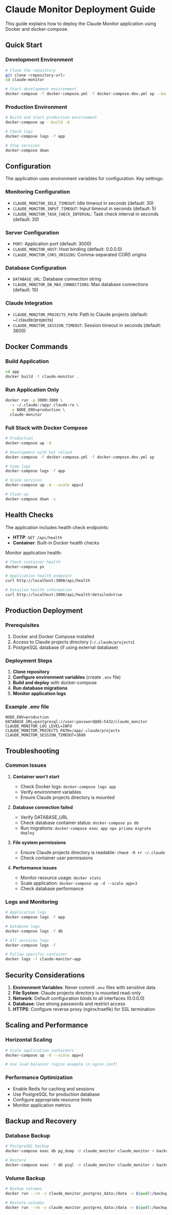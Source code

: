 # Claude Monitor Deployment Guide

This guide explains how to deploy the Claude Monitor application using Docker and docker-compose.

## Quick Start

### Development Environment

```bash
# Clone the repository
git clone <repository-url>
cd claude-monitor

# Start development environment
docker-compose -f docker-compose.yml -f docker-compose.dev.yml up --build
```

### Production Environment

```bash
# Build and start production environment
docker-compose up --build -d

# Check logs
docker-compose logs -f app

# Stop services
docker-compose down
```

## Configuration

The application uses environment variables for configuration. Key settings:

### Monitoring Configuration
- `CLAUDE_MONITOR_IDLE_TIMEOUT`: Idle timeout in seconds (default: 30)
- `CLAUDE_MONITOR_INPUT_TIMEOUT`: Input timeout in seconds (default: 5)
- `CLAUDE_MONITOR_TASK_CHECK_INTERVAL`: Task check interval in seconds (default: 30)

### Server Configuration
- `PORT`: Application port (default: 3000)
- `CLAUDE_MONITOR_HOST`: Host binding (default: 0.0.0.0)
- `CLAUDE_MONITOR_CORS_ORIGINS`: Comma-separated CORS origins

### Database Configuration
- `DATABASE_URL`: Database connection string
- `CLAUDE_MONITOR_DB_MAX_CONNECTIONS`: Max database connections (default: 10)

### Claude Integration
- `CLAUDE_MONITOR_PROJECTS_PATH`: Path to Claude projects (default: ~/.claude/projects)
- `CLAUDE_MONITOR_SESSION_TIMEOUT`: Session timeout in seconds (default: 3600)

## Docker Commands

### Build Application
```bash
cd app
docker build -t claude-monitor .
```

### Run Application Only
```bash
docker run -p 3000:3000 \
  -v ~/.claude:/app/.claude:ro \
  -e NODE_ENV=production \
  claude-monitor
```

### Full Stack with Docker Compose
```bash
# Production
docker-compose up -d

# Development with hot reload
docker-compose -f docker-compose.yml -f docker-compose.dev.yml up

# View logs
docker-compose logs -f app

# Scale services
docker-compose up -d --scale app=3

# Clean up
docker-compose down -v
```

## Health Checks

The application includes health check endpoints:

- **HTTP**: `GET /api/health`
- **Container**: Built-in Docker health checks

Monitor application health:
```bash
# Check container health
docker-compose ps

# Application health endpoint
curl http://localhost:3000/api/health

# Detailed health information
curl http://localhost:3000/api/health?detailed=true
```

## Production Deployment

### Prerequisites
1. Docker and Docker Compose installed
2. Access to Claude projects directory (`~/.claude/projects`)
3. PostgreSQL database (if using external database)

### Deployment Steps
1. **Clone repository**
2. **Configure environment variables** (create `.env` file)
3. **Build and deploy** with docker-compose
4. **Run database migrations**
5. **Monitor application logs**

### Example .env file
```env
NODE_ENV=production
DATABASE_URL=postgresql://user:password@db:5432/claude_monitor
CLAUDE_MONITOR_LOG_LEVEL=INFO
CLAUDE_MONITOR_PROJECTS_PATH=/app/.claude/projects
CLAUDE_MONITOR_SESSION_TIMEOUT=3600
```

## Troubleshooting

### Common Issues

1. **Container won't start**
   - Check Docker logs: `docker-compose logs app`
   - Verify environment variables
   - Ensure Claude projects directory is mounted

2. **Database connection failed**
   - Verify DATABASE_URL
   - Check database container status: `docker-compose ps db`
   - Run migrations: `docker-compose exec app npx prisma migrate deploy`

3. **File system permissions**
   - Ensure Claude projects directory is readable: `chmod -R +r ~/.claude`
   - Check container user permissions

4. **Performance issues**
   - Monitor resource usage: `docker stats`
   - Scale application: `docker-compose up -d --scale app=3`
   - Check database performance

### Logs and Monitoring
```bash
# Application logs
docker-compose logs -f app

# Database logs
docker-compose logs -f db

# All services logs
docker-compose logs -f

# Follow specific container
docker logs -f claude-monitor-app
```

## Security Considerations

1. **Environment Variables**: Never commit `.env` files with sensitive data
2. **File System**: Claude projects directory is mounted read-only
3. **Network**: Default configuration binds to all interfaces (0.0.0.0)
4. **Database**: Use strong passwords and restrict access
5. **HTTPS**: Configure reverse proxy (nginx/traefik) for SSL termination

## Scaling and Performance

### Horizontal Scaling
```bash
# Scale application containers
docker-compose up -d --scale app=3

# Use load balancer (nginx example in nginx.conf)
```

### Performance Optimization
- Enable Redis for caching and sessions
- Use PostgreSQL for production database
- Configure appropriate resource limits
- Monitor application metrics

## Backup and Recovery

### Database Backup
```bash
# PostgreSQL backup
docker-compose exec db pg_dump -U claude_monitor claude_monitor > backup.sql

# Restore
docker-compose exec -T db psql -U claude_monitor claude_monitor < backup.sql
```

### Volume Backup
```bash
# Backup volumes
docker run --rm -v claude_monitor_postgres_data:/data -v $(pwd):/backup alpine tar czf /backup/data.tar.gz -C /data .

# Restore volumes
docker run --rm -v claude_monitor_postgres_data:/data -v $(pwd):/backup alpine tar xzf /backup/data.tar.gz -C /data
```